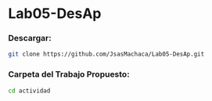 # Lab05-DesAp

### Descargar: 
```sh
git clone https://github.com/JsasMachaca/Lab05-DesAp.git
```

### Carpeta del Trabajo Propuesto:

```sh
cd actividad
```
